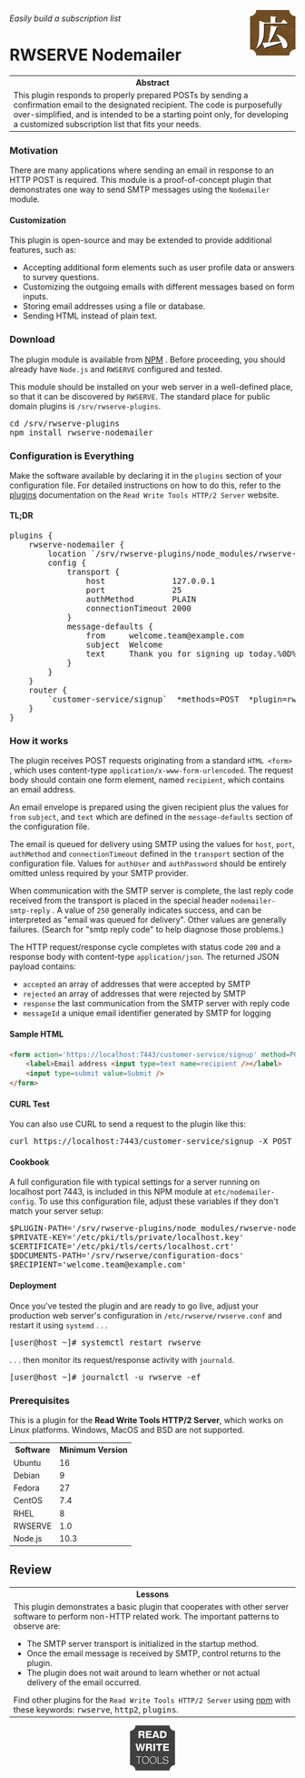 






<a href='https://rwserve.readwritetools.com'><img src='./img/rwserve.png' width=80 align=right /></a>

###### Easily build a subscription list

# RWSERVE Nodemailer


<table>
	<tr><th>Abstract</th></tr>
	<tr><td>This plugin responds to properly prepared POSTs by sending a confirmation email to the designated recipient. The code is purposefully over-simplified, and is intended to be a starting point only, for developing a customized subscription list that fits your needs.</td></tr>
</table>

### Motivation

There are many applications where sending an email in response to an HTTP POST
is required. This module is a proof-of-concept plugin that demonstrates one way
to send SMTP messages using the `Nodemailer` module.

#### Customization

This plugin is open-source and may be extended to provide additional features,
such as:

   * Accepting additional form elements such as user profile data or answers to
      survey questions.
   * Customizing the outgoing emails with different messages based on form inputs.
   * Storing email addresses using a file or database.
   * Sending HTML instead of plain text.

### Download

The plugin module is available from <a href='https://www.npmjs.com/package/rwserve-nodemailer'>NPM</a>
. Before proceeding, you should already have `Node.js` and `RWSERVE` configured and
tested.

This module should be installed on your web server in a well-defined place, so
that it can be discovered by `RWSERVE`. The standard place for public domain
plugins is `/srv/rwserve-plugins`.

<pre>
cd /srv/rwserve-plugins
npm install rwserve-nodemailer
</pre>

### Configuration is Everything

Make the software available by declaring it in the `plugins` section of your
configuration file. For detailed instructions on how to do this, refer to the <a href='https://rwserve.readwritetools.com/plugins.blue'>plugins</a>
documentation on the `Read Write Tools HTTP/2 Server` website.

#### TL;DR

<pre>
plugins {
    rwserve-nodemailer {
        location `/srv/rwserve-plugins/node_modules/rwserve-nodemailer/dist/index.js`
        config {
            transport {
                host              127.0.0.1
                port              25
                authMethod        PLAIN
                connectionTimeout 2000
            }
            message-defaults {
                from     welcome.team@example.com
                subject  Welcome
                text     Thank you for signing up today.%0D%0AThis message confirms your request to join our mailing list.%0D%0ATogether we can make it happen!
            }
        }
    }
    router {
        `customer-service/signup`  *methods=POST  *plugin=rwserve-nodemailer
    }    
}
</pre>

### How it works

The plugin receives POST requests originating from a standard `HTML <form> `,
which uses content-type `application/x-www-form-urlencoded`. The request body
should contain one form element, named `recipient`, which contains an email
address.

An email envelope is prepared using the given recipient plus the values for `from`
 `subject`, and `text` which are defined in the `message-defaults` section of the
configuration file.

The email is queued for delivery using SMTP using the values for `host`, `port`, `authMethod`
and `connectionTimeout` defined in the `transport` section of the configuration
file. Values for `authUser` and `authPassword` should be entirely omitted unless
required by your SMTP provider.

When communication with the SMTP server is complete, the last reply code
received from the transport is placed in the special header `nodemailer-smtp-reply`
. A value of `250` generally indicates success, and can be interpreted as "email
was queued for delivery". Other values are generally failures. (Search for "smtp
reply code" to help diagnose those problems.)

The HTTP request/response cycle completes with status code `200` and a response
body with content-type `application/json`. The returned JSON payload contains:

   * `accepted` an array of addresses that were accepted by SMTP
   * `rejected` an array of addresses that were rejected by SMTP
   * `response` the last communication from the SMTP server with reply code
   * `messageId` a unique email identifier generated by SMTP for logging

#### Sample HTML

```html
<form action='https://localhost:7443/customer-service/signup' method=POST>
    <label>Email address <input type=text name=recipient /></label>
    <input type=submit value=Submit />
</form>
```

#### CURL Test

You can also use CURL to send a request to the plugin like this:

<pre>
curl https://localhost:7443/customer-service/signup -X POST -H content-type:application/x-www-form-urlencoded -H content-length:33 -d "recipient=friendly@mailinator.com"
</pre>

#### Cookbook

A full configuration file with typical settings for a server running on
localhost port 7443, is included in this NPM module at `etc/nodemailer-config`. To
use this configuration file, adjust these variables if they don't match your
server setup:

<pre>
$PLUGIN-PATH='/srv/rwserve-plugins/node_modules/rwserve-nodemailer/dist/index.js'
$PRIVATE-KEY='/etc/pki/tls/private/localhost.key'
$CERTIFICATE='/etc/pki/tls/certs/localhost.crt'
$DOCUMENTS-PATH='/srv/rwserve/configuration-docs'
$RECIPIENT='welcome.team@example.com'
</pre>

#### Deployment

Once you've tested the plugin and are ready to go live, adjust your production
web server's configuration in `/etc/rwserve/rwserve.conf` and restart it using `systemd`
. . .

<pre>
[user@host ~]# systemctl restart rwserve
</pre>

. . . then monitor its request/response activity with `journald`.

<pre>
[user@host ~]# journalctl -u rwserve -ef
</pre>

### Prerequisites

This is a plugin for the **Read Write Tools HTTP/2 Server**, which works on Linux
platforms. Windows, MacOS and BSD are not supported.


<table>
	<tr><th>Software</th> <th>Minimum Version</th></tr>
	<tr><td>Ubuntu</td> <td>16</td></tr>
	<tr><td>Debian</td> <td>9</td></tr>
	<tr><td>Fedora</td> <td>27</td></tr>
	<tr><td>CentOS</td> <td>7.4</td></tr>
	<tr><td>RHEL</td> <td>8</td></tr>
	<tr><td>RWSERVE</td> <td>1.0</td></tr>
	<tr><td>Node.js</td> <td>10.3</td></tr>
</table>

## Review


<table>
	<tr><th>Lessons</th></tr>
	<tr><td>This plugin demonstrates a basic plugin that cooperates with other server software to perform non-HTTP related work. The important patterns to observe are: <ul><li>The SMTP server transport is initialized in the startup method.</li> <li>Once the email message is received by SMTP, control returns to the plugin.</li> <li>The plugin does not wait around to learn whether or not actual delivery of the email occurred.</li> </ul> Find other plugins for the <code>Read Write Tools HTTP/2 Server</code> using <a href='https://www.npmjs.com/search?q=keywords:rwserve'>npm</a> with these keywords: <kbd>rwserve</kbd>, <kbd>http2</kbd>, <kbd>plugins</kbd>. </td></tr>
</table>

<p align=center><a href='https://readwritetools.com'><img src='./img/rwtools.png' width=80 /></a></p>
